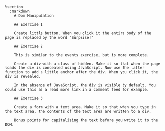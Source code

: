     %section
      :markdown
        # Dom Manipulation

        ## Exercise 1

        Create little button. When you click it the entire body of the page is replaced by the word "Surprise!"

        ## Exercise 2

        This is similar to the events exercise, but is more complete.

        Create a div with a class of hidden. Make it so that when the page loads the div is concealed using JavaScript. Now use the .after function to add a little anchor after the div. When you click it, the div is revealed.

        In the absence of JavaScript, the div is visible by default. You could use this as a read more link in a comment feed for example.

        ## Exercise 3

        Create a form with a text area. Make it so that when you type in the text area, the contents of the text area are written to a div.

        Bonus points for capitalising the text before you write it to the DOM.
